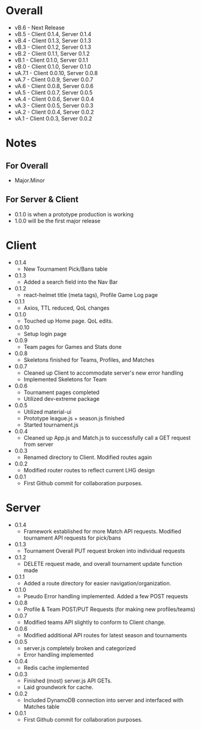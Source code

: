 # Overall
* vB.6 - Next Release
* vB.5 - Client 0.1.4, Server 0.1.4
* vB.4 - Client 0.1.3, Server 0.1.3
* vB.3 - Client 0.1.2, Server 0.1.3
* vB.2 - Client 0.1.1, Server 0.1.2
* vB.1 - Client 0.1.0, Server 0.1.1
* vB.0 - Client 0.1.0, Server 0.1.0
* vA.7.1 - Client 0.0.10, Server 0.0.8
* vA.7 - Client 0.0.9, Server 0.0.7
* vA.6 - Client 0.0.8, Server 0.0.6
* vA.5 - Client 0.0.7, Server 0.0.5
* vA.4 - Client 0.0.6, Server 0.0.4
* vA.3 - Client 0.0.5, Server 0.0.3
* vA.2 - Client 0.0.4, Server 0.0.2
* vA.1 - Client 0.0.3, Server 0.0.2

# Notes
## For Overall
* Major.Minor
## For Server & Client
* 0.1.0 is when a prototype production is working
* 1.0.0 will be the first major release

# Client
+ 0.1.4
    + New Tournament Pick/Bans table
+ 0.1.3
    + Added a search field into the Nav Bar
+ 0.1.2
    + react-helmet title (meta tags), Profile Game Log page
+ 0.1.1
    + Axios, TTL reduced, QoL changes
+ 0.1.0
    + Touched up Home page. QoL edits.
+ 0.0.10
    + Setup login page
+ 0.0.9
    + Team pages for Games and Stats done
+ 0.0.8
    + Skeletons finished for Teams, Profiles, and Matches
+ 0.0.7
    + Cleaned up Client to accommodate server's new error handling
    + Implemented Skeletons for Team
+ 0.0.6
    + Tournament pages completed
    + Utilized dev-extreme package
+ 0.0.5
    + Utilized material-ui
    + Prototype league.js + season.js finished
    + Started tournament.js
+ 0.0.4
    + Cleaned up App.js and Match.js to successfully call a GET request from server
+ 0.0.3
    + Renamed directory to Client. Modified routes again
+ 0.0.2
    + Modified router routes to reflect current LHG design
+ 0.0.1
    + First Github commit for collaboration purposes.

# Server
+ 0.1.4
    + Framework established for more Match API requests. Modified tournament API requests for pick/bans
+ 0.1.3
    + Tournament Overall PUT request broken into individual requests
+ 0.1.2
    + DELETE request made, and overall tournament update function made
+ 0.1.1
    + Added a route directory for easier navigation/organization.
+ 0.1.0
    + Pseudo Error handling implemented. Added a few POST requests
+ 0.0.8
    + Profile & Team POST/PUT Requests (for making new profiles/teams)
+ 0.0.7
    + Modified teams API slightly to conform to Client change.
+ 0.0.6
    + Modified additional API routes for latest season and tournaments
+ 0.0.5
    + server.js completely broken and categorized
    + Error handling implemented
+ 0.0.4
    + Redis cache implemented
+ 0.0.3
    + Finished (most) server.js API GETs. 
    + Laid groundwork for cache.
+ 0.0.2
    + Included DynamoDB connection into server and interfaced with Matches table
+ 0.0.1
    + First Github commit for collaboration purposes.
